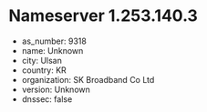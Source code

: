 # Nameserver 1.253.140.3

* as_number: 9318
* name: Unknown
* city: Ulsan
* country: KR
* organization: SK Broadband Co Ltd
* version: Unknown
* dnssec: false
